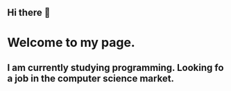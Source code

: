 ## Hi there 👋

# Welcome to my page.
## I am currently studying programming. Looking fo a job in the computer science market.


